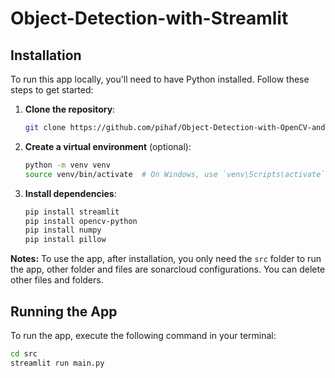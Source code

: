 # Object-Detection-with-Streamlit

## Installation

To run this app locally, you'll need to have Python installed. Follow these steps to get started:

1. **Clone the repository**:
    ```bash
    git clone https://github.com/pihaf/Object-Detection-with-OpenCV-and-Streamlit.git
    ```

2. **Create a virtual environment** (optional):
    ```bash
    python -m venv venv
    source venv/bin/activate  # On Windows, use `venv\Scripts\activate`
    ```

3. **Install dependencies**:
    ```bash
    pip install streamlit
    pip install opencv-python
    pip install numpy
    pip install pillow
    ```
    
**Notes:** To use the app, after installation, you only need the `src` folder to run the app, other folder and files are sonarcloud configurations. You can delete other files and folders.

## Running the App

To run the app, execute the following command in your terminal:
```bash
cd src
streamlit run main.py
```

